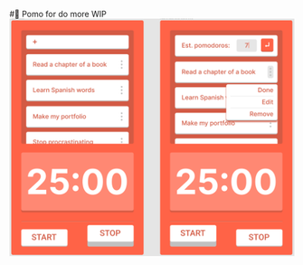 #🍅 Pomo for do more WIP
![cover image](https://github.com/Alonso-Pablo/pomo-do-more/blob/master/public/og.png "Design in Figma")